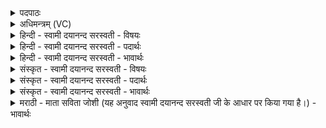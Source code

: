<details><summary>पदपाठः</summary>

विव॑स्वन्। आ॒दि॒त्य॒। ए॒षः। ते॒। सो॒म॒पी॒थ इति॑ सोमऽपी॒थः। तस्मि॑न्। म॒त्स्व॒। श्रत्। अ॒स्मै॒। न॒रः। वच॑से। द॒धा॒त॒न॒। यत्। आ॒शी॒र्देत्या॑शीः॒ऽदा। दम्प॑ती॒ इति॒ दम्ऽप॑ती। वा॒मम्। अश्नु॒तः। पुमा॑न्। पु॒त्रः। जा॒य॒ते॒। वि॒न्दते॑। वसु॑। अध॑। वि॒श्वाहा॑। अ॒र॒पः। ए॒ध॒ते॒। गृ॒हे। ५।
</details>

<details><summary>अधिमन्त्रम् (VC)</summary>

- गृहपतयो देवताः
- कुत्स ऋषिः
- प्राजापत्या अनुष्टुप्, निचृद् आर्षी जगती
- निषादः, गान्धारः
</details>

<details><summary>हिन्दी - स्वामी दयानन्द सरस्वती - विषयः</summary>

फिर भी गृहस्थ का धर्म अगले मन्त्र में कहा है ॥
</details>

<details><summary>हिन्दी - स्वामी दयानन्द सरस्वती - पदार्थः</summary>

पदार्थान्वयभाषाः -  हे (विवस्वन्) विविध प्रकार के स्थानों में बसनेवाले (आदित्य) अविनाशीस्वरूप विद्वन् गृहस्थ ! (एषः) यह जो (ते) आपका (सोमपीथः) जिसमें सोम लता आदि ओषधियों के रस पीने में आवें, ऐसा गृहाश्रम है (तस्मिन्) उस में आप (विश्वाहा) सब दिन (मत्स्व) आनन्दित रहो। हे (नरः) गृहाश्रम करनेवाले गृहस्थो ! आप लोग (अस्मै) इस (वचसे) गृहाश्रम के वाग् व्यवहार के लिये (श्रत्) सत्य ही का (दधातन) धारण करो। (यत्) जिस (गृहे) गृहाश्रम में (दम्पती) स्त्रीपुरुष (वामम्) प्रशंसनीय गृहाश्रम के धर्म को (अश्नुतः) प्राप्त होते हैं, उस में (आशीर्दा) कामना देनेवाला (अरपः) निष्पाप धर्मात्मा (पुमान्) पुरुषार्थी (पुत्रः) वृद्धावस्था के दुःखों से रक्षा करनेवाला पुत्र (जायते) उत्पन्न होता है, वह उत्तम (वसु) धन को (विन्दते) प्राप्त होता है, (अध) इस के अनन्तर वह कुटुम्ब और विद्या धन के ऐश्वर्य से (एधते) बढ़ता है ॥५॥
</details>

<details><summary>हिन्दी - स्वामी दयानन्द सरस्वती - भावार्थः</summary>

भावार्थभाषाः -  स्त्रीपुरुषों को चाहिये कि अच्छी प्रीति से परस्पर परीक्षापूर्वक स्वयंवर विवाह और सत्य आचरणों से सन्तानों को उत्पन्न कर बहुत ऐश्वर्य को प्राप्त होके नित्य उन्नति पावें ॥५॥
</details>

<details><summary>संस्कृत - स्वामी दयानन्द सरस्वती - विषयः</summary>

पुनरपि गृहस्थधर्म्ममाह ॥
</details>

<details><summary>संस्कृत - स्वामी दयानन्द सरस्वती - पदार्थः</summary>

पदार्थान्वयभाषाः -  हे विवस्वन्नादित्य गृहिन् ! एष ते तव सोमपीथो गृहाश्रमोऽस्ति, तस्मिँस्त्वं विश्वाहा मत्स्व हर्षितो भव। हे नरो गृहाश्रमस्था यूयमस्मै वचसे श्रद्दधातन, यत् यस्मिन् गृहे दम्पती वाममश्नुतस्तस्मिन् आशीर्दा अरपः पुमान् पुत्रो जायते, वसु विन्दते, अधैधते च ॥५॥
</details>

<details><summary>संस्कृत - स्वामी दयानन्द सरस्वती - भावार्थः</summary>

भावार्थभाषाः -  स्त्रीपुंसौ सुप्रेम्णा परस्परपरीक्षापूर्वकं स्वयंवरोद्वाहं विधाय, सत्याचरणेन सन्तानानुत्पाद्य महदैश्वर्यं लब्ध्वा सुखन्नित्यमुन्नीयेताम् ॥५॥
</details>

<details><summary>मराठी - माता सविता जोशी (यह अनुवाद स्वामी दयानन्द सरस्वती जी के आधार पर किया गया है।) - भावार्थः</summary>

भावार्थभाषाः -  स्त्री-पुरुषांनी प्रेमपूर्वक परस्पर परीक्षा करून स्वयंवर पद्धतीने विवाह करावा व सत्याचरणाने वागून संताने उत्पन्न करावीत. खूप ऐश्वर्य प्राप्त करावे व सदैव उन्नती करावी.
</details>